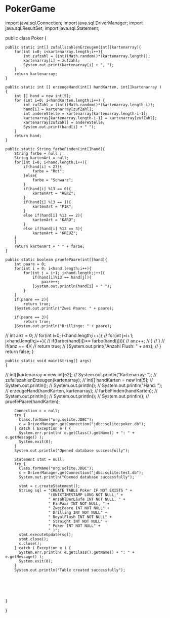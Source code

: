 # PokerGame
import java.sql.Connection;
import java.sql.DriverManager;
import java.sql.ResultSet;
import java.sql.Statement;


public class Poker {


	public static int[] zufallszahlenErzeugen(int[]kartenarray){
		for(int i=0; i<kartenarray.length;i++){
			int zufzahl = (int)(Math.random()*(kartenarray.length));
			kartenarray[i] = zufzahl;
			System.out.print(kartenarray[i] + ", ");
		}
		return kartenarray;
	}
	
	public static int [] erzeugeHand(int[] handKarten, int[]kartenarray ) {
		int [] hand = new int[5]; 	
		for (int i=0; i<handKarten.length;i++) {
			int zufZahl = (int)(Math.random()*(kartenarray.length-i));
			hand[i] = kartenarray[zufZahl]; 
			int andereStelle = kartenarray[kartenarray.length-i-1];
			kartenarray[kartenarray.length-i-1] = kartenarray[zufZahl];
			kartenarray[zufZahl] = andereStelle;
			System.out.print(hand[i] + " ");
		}
		return hand; 
	}	
	
	public static String farbeFinden(int[]hand){
		String farbe = null ;
		String kartenArt = null;
		for(int i=0; i<hand.length;i++){
			if(hand[i] < 27){
				farbe = "Rot";
			}else{
				farbe = "Schwarz";
			}
			if(hand[i] %13 == 0){
				kartenArt = "HERZ";
			}
			if(hand[i] %13 == 1){
				kartenArt = "PIK";
			}
			else if(hand[i] %13 == 2){
				kartenArt = "KARO";
			}
			else if(hand[i] %13 == 3){
				kartenArt = "KREUZ";
		}
		}
		return kartenArt + " " + farbe;
	}
	
	public static boolean pruefePaare(int[]hand){
		int paare = 0;
		for(int i = 0; i<hand.length;i++){
			for(int j = i+1; j<hand.length;j++){
				if(hand[i]%13 == hand[j]){
					paare++;
				}System.out.println(hand[i] + " ");
			}
		}
		if(paare == 2){
			return true;
		}System.out.println("Zwei Paare: " + paare);
		
		if(paare == 3){
			return true;
		}System.out.println("Drillinge: " + paare);
		
//		int anz = 0;
//		for(int i=0; i<hand.length;i++){
//			for(int j=i+1; j<hand.length;j++){
//				if(farbe(hand[i])== farbe(hand[j])){
//					anz++;
//				}
//			}
//			if(anz == 4){
//			return true;
//		    }System.out.print("Anzahl Flush: " + anz);
//		}
		return false;
	}
	
	
	public static void main(String[] args) 
	{
//		int[]kartenarray = new int[52];
//		System.out.println("Kartenarray: ");
//		zufallszahlenErzeugen(kartenarray);
//		int[] handKarten = new int[5];
//		System.out.println();
//		System.out.println();
//		System.out.println("Hand: ");
//		erzeugeHand(handKarten, kartenarray);
//		farbeFinden(handKarten);
//		System.out.println();
//		System.out.println();
//		System.out.println();
//		pruefePaare(handKarten);
		
		Connection c = null;
	    try {
	      Class.forName("org.sqlite.JDBC");
	      c = DriverManager.getConnection("jdbc:sqlite:poker.db");
	    } catch ( Exception e ) {
	      System.err.println( e.getClass().getName() + ": " + e.getMessage() );
	      System.exit(0);
	    }
	    System.out.println("Opened database successfully");
	    
	    Statement stmt = null;
	    try {
	      Class.forName("org.sqlite.JDBC");
	      c = DriverManager.getConnection("jdbc:sqlite:test.db");
	      System.out.println("Opened database successfully");

	      stmt = c.createStatement();
	      String sql = "CREATE TABLE Poker IF NOT EXISTS " +
	                   "(UNIXTIMESTAMP LONG NOT NULL," +
	                   " AnzahlDerLäufe INT NOT NULL, " + 
	                   " EinPaar INT NOT NULL, " + 
	                   " ZweiPaare INT NOT NULL" + 
	                   " Drilling INT NOT NULL" + 
	                   " RoyalFlush INT NOT NULL" + 
	                   " Straight INT NOT NULL" + 
	                   " Poker INT NOT NULL" + 
	                   " )"; 
	      stmt.executeUpdate(sql);
	      stmt.close();
	      c.close();
	    } catch ( Exception e ) {
	      System.err.println( e.getClass().getName() + ": " + e.getMessage() );
	      System.exit(0);
	    }
	    System.out.println("Table created successfully");
	    
	   
	    
	    
	    
	    
	}

}
